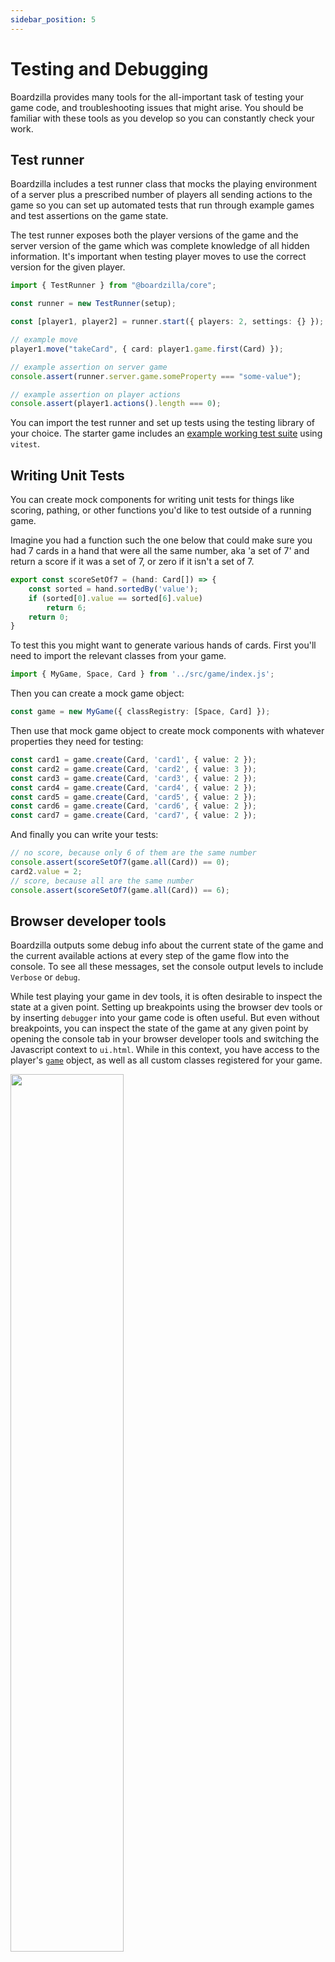 ```yaml
---
sidebar_position: 5
---
```


# Testing and Debugging

Boardzilla provides many tools for the all-important task of testing your game
code, and troubleshooting issues that might arise. You should be familiar with
these tools as you develop so you can constantly check your work.

## Test runner

Boardzilla includes a test runner class that mocks the playing environment of a
server plus a prescribed number of players all sending actions to the game so
you can set up automated tests that run through example games and test
assertions on the game state.

The test runner exposes both the player versions of the game and the server
version of the game which was complete knowledge of all hidden
information. It's important when testing player moves to use the correct version
for the given player.

```ts
import { TestRunner } from "@boardzilla/core";

const runner = new TestRunner(setup);

const [player1, player2] = runner.start({ players: 2, settings: {} });

// example move
player1.move("takeCard", { card: player1.game.first(Card) });

// example assertion on server game
console.assert(runner.server.game.someProperty === "some-value");

// example assertion on player actions
console.assert(player1.actions().length === 0);
```

You can import the test runner and set up tests using the testing library of
your choice. The starter game includes an [example working test
suite](https://github.com/boardzilla/boardzilla-starter-game/tree/main/test)
using `vitest`.

## Writing Unit Tests
You can create mock components for writing unit tests for things like scoring,
pathing, or other functions you'd like to test outside of a running game.

Imagine you had a function such the one below that could make sure you had 7 cards
in a hand that were all the same number, aka 'a set of 7' and return a score if it 
was a set of 7, or zero if it isn't a set of 7.

```ts
export const scoreSetOf7 = (hand: Card[]) => {
    const sorted = hand.sortedBy('value');
    if (sorted[0].value == sorted[6].value)
        return 6;
    return 0;
}
```

To test this you might want to generate various hands of cards. First you'll need
to import the relevant classes from your game.

```ts
import { MyGame, Space, Card } from '../src/game/index.js';
```

Then you can create a mock game object:

```ts
const game = new MyGame({ classRegistry: [Space, Card] });
```
Then use that mock game object to create mock components with whatever
properties they need for testing:

```ts
const card1 = game.create(Card, 'card1', { value: 2 });
const card2 = game.create(Card, 'card2', { value: 3 });
const card3 = game.create(Card, 'card3', { value: 2 });
const card4 = game.create(Card, 'card4', { value: 2 });
const card5 = game.create(Card, 'card5', { value: 2 });
const card6 = game.create(Card, 'card6', { value: 2 });
const card7 = game.create(Card, 'card7', { value: 2 });
```

And finally you can write your tests:

```ts
// no score, because only 6 of them are the same number
console.assert(scoreSetOf7(game.all(Card)) == 0);
card2.value = 2;
// score, because all are the same number
console.assert(scoreSetOf7(game.all(Card)) == 6);
```


## Browser developer tools

Boardzilla outputs some debug info about the current state of the game and the
current available actions at every step of the game flow into the console. To
see all these messages, set the console output levels to include `Verbose` or
`debug`.

While test playing your game in dev tools, it is often desirable to inspect the
state at a given point. Setting up breakpoints using the browser dev tools or by
inserting `debugger` into your game code is often useful. But even without
breakpoints, you can inspect the state of the game at any given point by opening
the console tab in your browser developer tools and switching the Javascript
context to `ui.html`. While in this context, you have access to the player's
[`game`](../api/classes/Game) object, as well as all custom classes registered
for your game.

<img src="/img/console.png" style="width: 60%"/>

As well, the DOM inspector in the browser developer tools is a useful tool for
quickly inspecting the state of the game. Since the game structure is output in
a DOM tree that matches the [Board structure](../game/board), it can be used to
quickly see if pieces and spaces are where they should be. As well the
properties of all elements are output as `data-` attributes on the DOM elements
so you can further see the state of inidividual game elements. See
[CSS](../ui/css) for full details.

## History controls

The history controls in devtools are useful for checking the state at any point
in the game's move history. You can switch between different points in the game
using the 'View' button on each history action. While viewing a different point
in history, the console object can be used as above to query the game state at
each step of the game. You can also press 'Revert' to return the game to a
previous state and make different actions.

As well, the save states in devtools can be used to record and reload various
points in your game to test a variety of conditions. The save state controls in
devtools can be accessed by pressing 'Shift-S' while focusing the game frame.

## God mode

God mode is another method of testing, allowing any game element to be moved or
modified in any way. It can be enabled by setting
[Game#godMode](../api/classes/Game#godmode) to true. It is a powerful but
dangerous tool as it can easily allow you to put the game into an invalid
state. Use with caution. It can be easier and safer to modify your game rules
temporarily to permit testing a scenario that is outside the game rules, by
e.g. allowing players to make selections they would not normally be permitted to
make.
